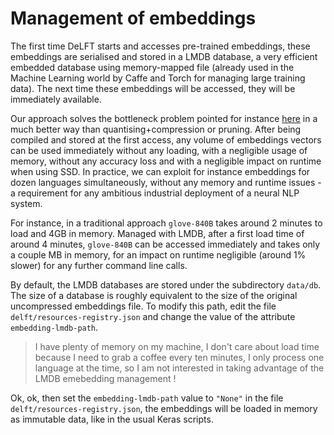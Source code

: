 # Management of embeddings

The first time DeLFT starts and accesses pre-trained embeddings, these embeddings are serialised and stored in a LMDB database, a very efficient embedded database using memory-mapped file (already used in the Machine Learning world by Caffe and Torch for managing large training data). The next time these embeddings will be accessed, they will be immediately available.

Our approach solves the bottleneck problem pointed for instance [here](https://spenai.org/bravepineapple/faster_em/) in a much better way than quantising+compression or pruning. After being compiled and stored at the first access, any volume of embeddings vectors can be used immediately without any loading, with a negligible usage of memory, without any accuracy loss and with a negligible impact on runtime when using SSD. In practice, we can exploit for instance embeddings for dozen languages simultaneously, without any memory and runtime issues - a requirement for any ambitious industrial deployment of a neural NLP system. 

For instance, in a traditional approach `glove-840B` takes around 2 minutes to load and 4GB in memory. Managed with LMDB, after a first load time of around 4 minutes, `glove-840B` can be accessed immediately and takes only a couple MB in memory, for an impact on runtime negligible (around 1% slower) for any further command line calls.

By default, the LMDB databases are stored under the subdirectory `data/db`. The size of a database is roughly equivalent to the size of the original uncompressed embeddings file. To modify this path, edit the file `delft/resources-registry.json` and change the value of the attribute `embedding-lmdb-path`.

> I have plenty of memory on my machine, I don't care about load time because I need to grab a coffee every ten minutes, I only process one language at the time, so I am not interested in taking advantage of the LMDB emebedding management !

Ok, ok, then set the `embedding-lmdb-path` value to `"None"` in the file `delft/resources-registry.json`, the embeddings will be loaded in memory as immutable data, like in the usual Keras scripts.

